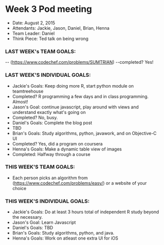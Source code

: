 # Week 3 Pod meeting

* Date: August 2, 2015
* Attendants: Jackie, Jason, Daniel, Brian, Henna
* Team Leader: Daniel
* Think Piece: Ted talk on being wrong

### LAST WEEK's TEAM GOALS: 
-- (https://www.codechef.com/problems/SUMTRIAN)
--completed? Yes! 

### LAST WEEK'S INDIVIDUAL GOALS:
* Jackie's Goals: Keep doing more R, start python module on teamtreehouse
* Completed? R programming a few days and in class programming. Almost!
* Jason's Goal: continue javascript, play around with views and understand exactly what's going on
* Completed? No, busy.
* Daniel's Goals: Complete the blog post
* TBD
* Brian's Goals: Study algorithms, python, javawork, and on Objective-C UI
* Completed? Yes, did a program on coursera
* Henna's Goals: Make a dynamic table view of images
* Completed: Halfway through a course

### THIS WEEK'S TEAM GOALS:
- Each person picks an algorithm from (https://www.codechef.com/problems/easy/) or a website of your choice

### THIS WEEK'S INDIVIDUAL GOALS:
* Jackie's Goals: Do at least 3 hours total of independent R study beyond the necessary.
* Jason's Goal: Learn Javascript
* Daniel's Goals: TBD
* Brian's Goals: Study algorithms, python, and java.
* Henna's Goals: Work on atleast one extra UI for iOS
